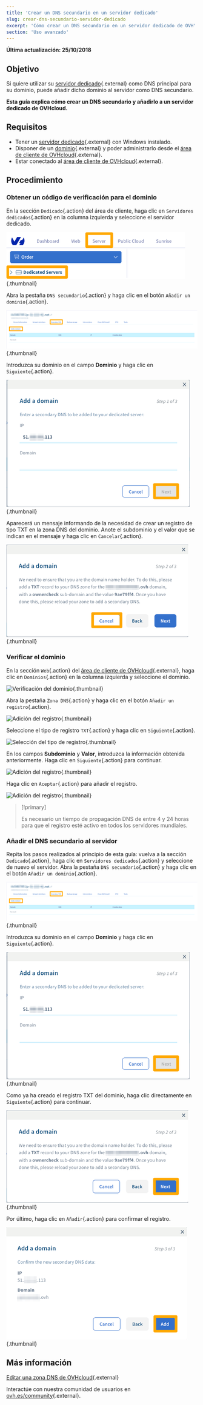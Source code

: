 ```yaml
---
title: 'Crear un DNS secundario en un servidor dedicado'
slug: crear-dns-secundario-servidor-dedicado
excerpt: 'Cómo crear un DNS secundario en un servidor dedicado de OVH'
section: 'Uso avanzado'
---
```


**Última actualización: 25/10/2018**

## Objetivo

Si quiere utilizar su [servidor dedicado](https://www.ovh.com/world/es/servidores_dedicados/){.external} como DNS principal para su dominio, puede añadir dicho dominio al servidor como DNS secundario.

**Esta guía explica cómo crear un DNS secundario y añadirlo a un servidor dedicado de OVHcloud.**


## Requisitos

* Tener un [servidor dedicado](https://www.ovh.com/world/es/servidores_dedicados/){.external} con Windows instalado.
* Disponer de un [dominio](https://www.ovh.com/world/es/dominios/){.external} y poder administrarlo desde el [área de cliente de OVHcloud](https://ca.ovh.com/auth/?action=gotomanager){.external}.
* Estar conectado al [área de cliente de OVHcloud](https://www.ovh.com/auth/?action=gotomanager){.external}.


## Procedimiento

### Obtener un código de verificación para el dominio

En la sección `Dedicado`{.action} del área de cliente, haga clic en `Servidores dedicados`{.action} en la columna izquierda y seleccione el servidor dedicado.

![DNS secundario](images/dns2-01_2020.png){.thumbnail}

Abra la pestaña `DNS secundario`{.action} y haga clic en el botón `Añadir un dominio`{.action}.

![DNS secundario](images/dns2-02_2020.png){.thumbnail}

Introduzca su dominio en el campo **Dominio** y haga clic en `Siguiente`{.action}.

![DNS secundario](images/dns2-03_2020.png){.thumbnail}

Aparecerá un mensaje informando de la necesidad de crear un registro de tipo TXT en la zona DNS del dominio. Anote el subdominio y el valor que se indican en el mensaje y haga clic en `Cancelar`{.action}.

![DNS secundario](images/dns2-04a_2020.png){.thumbnail}


### Verificar el dominio

En la sección `Web`{.action} del [área de cliente de OVHcloud](https://ca.ovh.com/auth/?action=gotomanager){.external}, haga clic en `Dominios`{.action} en la columna izquierda y seleccione el dominio.

![Verificación del dominio](images/domain-verification-01.png){.thumbnail}

Abra la pestaña `Zona DNS`{.action} y haga clic en el botón `Añadir un registro`{.action}.

![Adición del registro](images/domain-verification-02.png){.thumbnail}

Seleccione el tipo de registro `TXT`{.action} y haga clic en `Siguiente`{.action}.

![Selección del tipo de registro](images/domain-verification-03.png){.thumbnail}

En los campos **Subdominio** y **Valor**, introduzca la información obtenida anteriormente. Haga clic en `Siguiente`{.action} para continuar.

![Adición del registro](images/domain-verification-04.png){.thumbnail}

Haga clic en `Aceptar`{.action} para añadir el registro.

![Adición del registro](images/domain-verification-05.png){.thumbnail}

> [!primary]
>
> Es necesario un tiempo de propagación DNS de entre 4 y 24 horas para que el registro esté activo en todos los servidores mundiales.
>

### Añadir el DNS secundario al servidor

Repita los pasos realizados al principio de esta guía: vuelva a la sección `Dedicado`{.action}, haga clic en `Servidores dedicados`{.action} y seleccione de nuevo el servidor. Abra la pestaña `DNS secundario`{.action} y haga clic en el botón `Añadir un dominio`{.action}.

![DNS secundario](images/dns2-02_2020.png){.thumbnail}

Introduzca  su dominio en el campo **Dominio** y haga clic en `Siguiente`{.action}.

![DNS secundario](images/dns2-03_2020.png){.thumbnail}

Como ya ha creado el registro TXT del dominio, haga clic directamente en `Siguiente`{.action} para continuar.

![DNS secundario](images/dns2-04b_2020.png){.thumbnail}

Por último, haga clic en `Añadir`{.action} para confirmar el registro.

![DNS secundario](images/dns2-05_2020.png){.thumbnail}


## Más información

[Editar una zona DNS de OVHcloud](../domains/web_hosting_como_editar_mi_zona_dns/){.external}

Interactúe con nuestra comunidad de usuarios en [ovh.es/community](https://www.ovh.com/community/){.external}.
